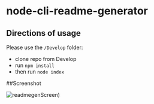 # node-cli-readme-generator
## Directions of usage
Please use the ```/Develop``` folder:
* clone repo from Develop
* run ```npm install```
* then run ```node index```

##Screenshot

![readmegenScreen](https://user-images.githubusercontent.com/6205151/228983781-e41627a2-bccd-4b87-bdce-80935b0c7f77.jpg))
